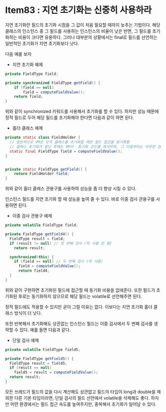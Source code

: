 # Item83 : 지연 초기화는 신중히 사용하라

지연 초기화란 필드의 초기화 시점을 그 값이 처음 필요할 때까지 늦추는 기법이다. 해당 클래스의 인스턴스 중 그 필드를 사용하는 인스턴스의 비율이 낮은 반면, 그 필드를 초기화하는 비용이 크다면 유용하다. 그러나 대부분의 상황에서는 final로 필드를 선언하는 일반적인 초기화가 지연 초기화보다 낫다.

다음 예를 보자

* 지연 초기화 예제

```java
private FieldType field;

private synchronized FieldType getField() {
    if (field == null)
        field = computeFieldValue();
    return field;
}
```

위와 같이 synchronized 키워드를 사용해서 초기화를 할 수 있다. 하지만 성능 때문에 정적 필드로 두어 해당 필드를 초기화해야 한다면 다음과 같이 하면 된다.

* 홀더 클래스 예제

```java
private static class FieldHolder {
  // 일반적으로 VM은 오직 클래스를 초기화할 때만 필드 접근을 동기화함
  // 클래스 초기화가 끝난 후에는 VM이  동기화 코드를 제거하여, 그 다음부터는 아무런 검사나 동기화 없이 필드에 접근 -> 동기화를 하지 않으니 성능이 느려질 거리가 없음
  static final FieldType field = computeFieldValue();
}


private static FieldType getField() { 
	return FieldHolder.field; 
}
```

위와 같이 홀더 클래스 관용구를 사용하여 성능을 좀 더 향상 시킬 수 있다. 

인스턴스 필드를 지연 초기화 할 때 성능을 높여 줄 수 있다. 바로 이중 검사 관용구를 사용하면 된다.

* 이중 검사 관용구 예제

```java
private volatile FieldType field;

private FieldType getField4() {
  FieldType result = field;
  if (result != null) // 첫 번째 검사 (락 사용 안 함)
    return result;

  synchronized(this) {
    if (field == null) // 두 번째 검사 (락 사용)
      field = computeFieldValue();
	  return field4;
  }
}
```

위와 같이 구현하면 초기화된 필드에 접근할 때 동기화 비용을 없애준다. 또한 필드가 초기화된 후로는 동기화하지 않으므로 해당 필드는 volatile로 선언해주면 된다.

정적 필드에도 적용할 수 있지만 굳이 그럴 이유는 없다. 이보다는 지연 초기화 홀더 클래스 방식이 더 낫다.

또한 반복해서 초기화해도 상관없는 인스턴스 필드는 이중 검사에서 두 번째 검사를 생략할 수 있다. 예를 들면 다음과 같다.

* 단일 검사 예제

```java
private volatile FieldType field5;

private FieldType getField5() {
  FieldType result = field5;
  if (result == null)
    field5 = result = computeFieldValue();
  return result;
}
```

모든 쓰레드가 필드의 값을 다시 계산해도 상관없고 필드의 타입이 long과 double을 제외한 다른 기본 타입이라면, 단일 검사의 필드 선언에서 volatile을 삭제해도 좋다. 하지만 어떤 환경에서는 필드 접근 속도를 높여주지만, 중복해서 초기화가 일어날 수 있다.


